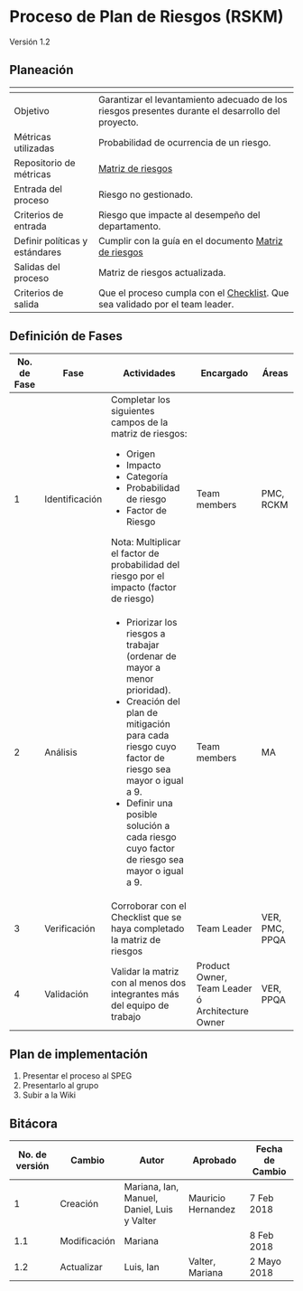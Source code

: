 # Proceso de Plan de Riesgos (RSKM)
Versión 1.2


## Planeación

[]() | []()
--|--
Objetivo| Garantizar el levantamiento adecuado de los riesgos presentes durante el desarrollo del proyecto.
Métricas utilizadas | Probabilidad de ocurrencia de un riesgo.
Repositorio de métricas | [Matriz de riesgos](https://github.com/CaveLabs-1/Wiki/blob/master/Riesgos/Formatos/Formato%20Matriz%20de%20riesgos.xlsx)
Entrada del proceso | Riesgo no gestionado.
Criterios de entrada | Riesgo que impacte al desempeño del departamento.
Definir políticas y estándares | Cumplir con la guía en el documento [Matriz de riesgos](https://github.com/CaveLabs-1/Wiki/blob/master/Riesgos/Formatos/Formato%20Matriz%20de%20riesgos.xlsx)
Salidas del proceso | Matriz de riesgos actualizada.
Criterios de salida | Que el proceso cumpla con el [Checklist](https://docs.google.com/spreadsheets/d/1IKRxiR8k0Buta1lgj0rXs6HmwgHpKOlmKLUhBxl54A8/edit?usp=sharing). Que sea validado por el team leader.

## Definición de Fases

No. de Fase | Fase | Actividades | Encargado |Áreas|
------------|------|-------------|-----------|-----
1 | Identificación |Completar los siguientes campos de la matriz de riesgos: <ul><li>Origen</li><li>Impacto</li> <li>Categoría</li> <li>Probabilidad de riesgo</li><li>Factor de Riesgo</li></ul>  Nota: Multiplicar el factor de probabilidad del riesgo por el impacto (factor de riesgo) | Team members | PMC, RCKM
2 | Análisis |<ul><li>Priorizar los riesgos a trabajar (ordenar de mayor a menor prioridad).</li><li>Creación del plan de mitigación para cada riesgo cuyo factor de riesgo sea mayor o igual a 9.</li><li>Definir una posible solución a cada riesgo cuyo factor de riesgo sea mayor o igual a 9.</li></ul>| Team members| MA
3 | Verificación | Corroborar con el Checklist que se haya completado la matriz de riesgos| Team Leader | VER, PMC, PPQA
4 | Validación | Validar la matriz con al menos dos integrantes más del equipo de trabajo | Product Owner, Team Leader ó Architecture Owner| VER, PPQA



## Plan de implementación

<ol><li>Presentar el proceso al SPEG</li><li>Presentarlo al grupo </li><li>Subir a la Wiki</li></ol>

## Bitácora

No. de versión | Cambio | Autor | Aprobado | Fecha de Cambio
---------------|--------|-------|----------|-----------------
1 | Creación | Mariana, Ian, Manuel, Daniel, Luis y Valter | Mauricio Hernandez | 7 Feb 2018
1.1 | Modificación | Mariana | |8 Feb 2018
1.2 | Actualizar | Luis, Ian |Valter, Mariana|2 Mayo 2018
